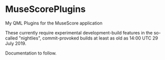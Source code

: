 # MuseScorePlugins
My QML Plugins for the MuseScore application

These currently require experimental development-build features in the so-called "nightlies", commit-provoked builds at least as old as 14:00 UTC 29 July 2019.

Documentation to follow.
